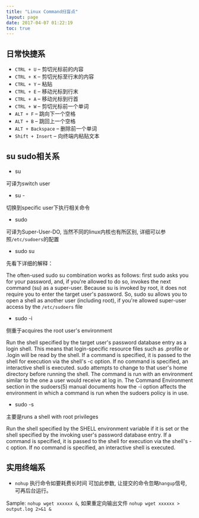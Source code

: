 ```yaml
---
title: "Linux Command扫盲点"
layout: page
date: 2017-04-07 01:22:19
toc: true
---
```


## 日常快捷系 ##

* `CTRL + U` – 剪切光标前的内容
* `CTRL + K` – 剪切光标至行末的内容
* `CTRL + Y` – 粘贴
* `CTRL + E` – 移动光标到行末
* `CTRL + A` – 移动光标到行首
* `CTRL + W` – 剪切光标前一个单词
* `ALT + F` – 跳向下一个空格
* `ALT + B` – 跳回上一个空格
* `ALT + Backspace` – 删除前一个单词
* `Shift + Insert` – 向终端内粘贴文本

## su sudo相关系 ##

* su

可译为switch user

* su -

切换到specific user下执行相关命令

* sudo

可译为Super-User-DO, 当然不同的linux内核也有所区别, 详细可以参照`/etc/sudoers`的配置

* sudo su

先看下详细的解释：

The often-used sudo su combination works as follows: first sudo asks you for your password, and, if you're allowed to do so, invokes the next command (su) as a super-user. Because su is invoked by root, it does not require you to enter the target user's password. So, sudo su allows you to open a shell as another user (including root), if you're allowed super-user access by the `/etc/sudoers` file

* sudo -i

侧重于acquires the root user's environment

Run the shell specified by the target user's password database entry as a login shell.  This means that login-specific resource files such as .profile or .login will be read by the shell.  If a command is specified, it is passed to the shell for execution via the shell's -c option.  If no command is specified, an interactive shell is executed.  sudo attempts to change to that user's home directory before running the shell.  The command is run with an environment similar to the one a user would receive at log in.  The Command Environment section in the sudoers(5) manual documents how the -i option affects the environment in which a command is run when the sudoers policy is in use.

* sudo -s

主要是runs a shell with root privileges

Run the shell specified by the SHELL environment variable if it is set or the shell specified by the invoking user's password database entry.  If a command is specified, it is passed to the shell for execution via the shell's -c option.  If no command is specified, an interactive shell is executed.

## 实用终端系 ##

* `nohup` 执行命令如要耗费长时间 可加此参数, 让提交的命令忽略`hangup`信号, 可再后台运行。 

Sample: `nohup wget xxxxxx &`, 如果重定向输出文件 `nohup wget xxxxxx > output.log 2>&1 &`
